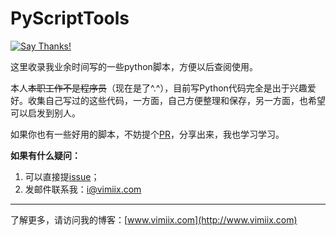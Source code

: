# PyScriptTools

[![Say Thanks!](https://img.shields.io/badge/Say%20Thanks-!-1EAEDB.svg)](https://saythanks.io/to/vimiix)

这里收录我业余时间写的一些python脚本，方便以后查阅使用。

本人~~本职工作不是程序员~~（现在是了^.^），目前写Python代码完全是出于兴趣爱好。收集自己写过的这些代码，一方面，自己方便整理和保存，另一方面，也希望可以启发到别人。

如果你也有一些好用的脚本，不妨提个[PR](https://github.com/vimiix/Py-Script-Tools/pulls)，分享出来，我也学习学习。

**如果有什么疑问：**

1. 可以直接提[issue](https://github.com/vimiix/Py-Script-Tools/issues/new)；
2. 发邮件联系我：[i@vimiix.com](mailto:i@vimiix.com)

<hr>

了解更多，请访问我的博客：[www.vimiix.com](http://www.vimiix.com)

